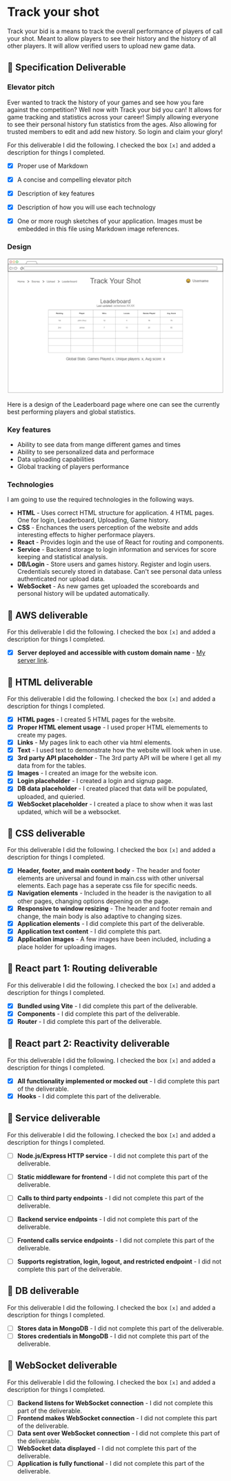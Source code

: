 # Track your shot

Track your bid is a means to track the overall performance of players of call your shot. Meant to allow players to see their history and the history of all other players. It will allow verified users to upload new game data.  


## 🚀 Specification Deliverable


### Elevator pitch
Ever wanted to track the history of your games and see how you fare against the competition? Well now with Track your bid you can! It allows for game tracking and statistics across your career! Simply allowing everyone to see their personal history fun statistics from the ages. Also allowing for trusted members to edit and add new history. So login and claim your glory!

For this deliverable I did the following. I checked the box `[x]` and added a description for things I completed.

- [x] Proper use of Markdown
- [x] A concise and compelling elevator pitch
- [x] Description of key features
- [x] Description of how you will use each technology
- [x] One or more rough sketches of your application. Images must be embedded in this file using Markdown image references.



### Design

![Design image](Home.png)

Here is a design of the Leaderboard page where one can see the currently best performing players and global statistics.

### Key features

- Ability to see data from mange different games and times
- Ability to see personalized data and performace
- Data uploading capabilities
- Global tracking of players performance

### Technologies

I am going to use the required technologies in the following ways.

- **HTML** - Uses correct HTML structure for application. 4 HTML pages. One for login, Leaderboard, Uploading, Game history.
- **CSS** - Enchances the users perception of the website and adds interesting effects to higher performace players.
- **React** - Provides login and the use of React for routing and components.
- **Service** - Backend storage to login information and services for score keeping and statistical analysis.
- **DB/Login** - Store users and games history. Register and login users. Credentials securely stored in database. Can't see personal data unless authenticated nor upload data.
- **WebSocket** - As new games get uploaded the scoreboards and personal history will be updated automatically.

## 🚀 AWS deliverable

For this deliverable I did the following. I checked the box `[x]` and added a description for things I completed.

- [x] **Server deployed and accessible with custom domain name** - [My server link](https://yourdomainnamehere.click).

## 🚀 HTML deliverable

For this deliverable I did the following. I checked the box `[x]` and added a description for things I completed.

- [x] **HTML pages** - I created 5 HTML pages for the website.
- [x] **Proper HTML element usage** - I used proper HTML elemements to create my pages.
- [x] **Links** - My pages link to each other via html elements.
- [x] **Text** - I used text to demonstrate how the website will look when in use.
- [x] **3rd party API placeholder** - The 3rd party API will be where I get all my data from for the tables.
- [x] **Images** - I created an image for the website icon.
- [x] **Login placeholder** - I created a login and signup page.
- [x] **DB data placeholder** - I created placed that data will be populated, uploaded, and quieried.
- [x] **WebSocket placeholder** - I created a place to show when it was last updated, which will be a websocket.

## 🚀 CSS deliverable

For this deliverable I did the following. I checked the box `[x]` and added a description for things I completed.

- [x] **Header, footer, and main content body** - The header and footer elements are universal and found in main.css with other universal elements. Each page has a seperate css file for specific needs.
- [x] **Navigation elements** - Included in the header is the navigation to all other pages, changing options depening on the page.
- [x] **Responsive to window resizing** - The header and footer remain and change, the main body is also adaptive to changing sizes.
- [x] **Application elements** - I did complete this part of the deliverable.
- [x] **Application text content** - I did complete this part.
- [x] **Application images** - A few images have been included, including a place holder for uploading images.

## 🚀 React part 1: Routing deliverable

For this deliverable I did the following. I checked the box `[x]` and added a description for things I completed.

- [x] **Bundled using Vite** - I did complete this part of the deliverable.
- [x] **Components** - I did complete this part of the deliverable.
- [x] **Router** - I did complete this part of the deliverable.

## 🚀 React part 2: Reactivity deliverable

For this deliverable I did the following. I checked the box `[x]` and added a description for things I completed.

- [x] **All functionality implemented or mocked out** - I did complete this part of the deliverable.
- [x] **Hooks** - I did complete this part of the deliverable. 

## 🚀 Service deliverable

For this deliverable I did the following. I checked the box `[x]` and added a description for things I completed.

- [ ] **Node.js/Express HTTP service** - I did not complete this part of the deliverable.
- [ ] **Static middleware for frontend** - I did not complete this part of the deliverable.
- [ ] **Calls to third party endpoints** - I did not complete this part of the deliverable.
- [ ] **Backend service endpoints** - I did not complete this part of the deliverable.
- [ ] **Frontend calls service endpoints** - I did not complete this part of the deliverable.
- [ ] **Supports registration, login, logout, and restricted endpoint** - I did not complete this part of the deliverable.


## 🚀 DB deliverable

For this deliverable I did the following. I checked the box `[x]` and added a description for things I completed.

- [ ] **Stores data in MongoDB** - I did not complete this part of the deliverable.
- [ ] **Stores credentials in MongoDB** - I did not complete this part of the deliverable.

## 🚀 WebSocket deliverable

For this deliverable I did the following. I checked the box `[x]` and added a description for things I completed.

- [ ] **Backend listens for WebSocket connection** - I did not complete this part of the deliverable.
- [ ] **Frontend makes WebSocket connection** - I did not complete this part of the deliverable.
- [ ] **Data sent over WebSocket connection** - I did not complete this part of the deliverable.
- [ ] **WebSocket data displayed** - I did not complete this part of the deliverable.
- [ ] **Application is fully functional** - I did not complete this part of the deliverable.
